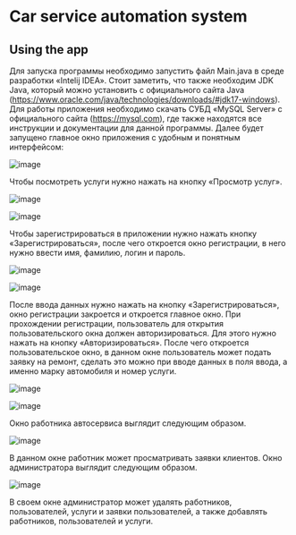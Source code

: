 # Car service automation system
## Using the app
Для запуска программы необходимо запустить файл Main.java в среде разработки «Intelij IDEA». Стоит заметить, что также необходим JDK Java, который можно установить с официального сайта Java (https://www.oracle.com/java/technologies/downloads/#jdk17-windows).
Для работы приложения необходимо скачать СУБД «MySQL Server» с официального сайта (https://mysql.com), где также находятся все инструкции и документации для данной программы.
Далее будет запущено главное окно приложения с удобным и понятным интерфейсом:

![image](https://user-images.githubusercontent.com/77566158/176304178-dfe11acb-b428-4fb7-b2d0-fb122dc8a1f5.png)

 
Чтобы посмотреть услуги нужно нажать на кнопку «Просмотр услуг».

![image](https://user-images.githubusercontent.com/77566158/176304456-4470fb62-21de-40d0-a3f0-204f10456220.png)

![image](https://user-images.githubusercontent.com/77566158/176304522-5506d5af-16ab-46d6-a958-a4c8bdbbad8d.png)

 
 
Чтобы зарегистрироваться в приложении нужно нажать кнопку «Зарегистрироваться», после чего откроется окно регистрации, в него нужно ввести имя, фамилию, логин и пароль.
 
![image](https://user-images.githubusercontent.com/77566158/176304720-b4a97667-2e73-4c95-9bfe-61726b83836f.png)

![image](https://user-images.githubusercontent.com/77566158/176304843-0587a5ce-7809-4b12-b2c6-f40dce23c1c8.png)

 
После ввода данных нужно нажать на кнопку «Зарегистрироваться», окно регистрации закроется и откроется главное окно.
При прохождении регистрации, пользователь для открытия пользовательского окна должен авторизироваться. Для этого нужно нажать на кнопку «Авторизироваться». После чего откроется пользовательское окно, в данном окне пользователь может подать заявку на ремонт, сделать это можно при вводе данных в поля ввода, а именно марку автомобиля и номер услуги.

![image](https://user-images.githubusercontent.com/77566158/176304962-d330ca98-8f81-45ca-9456-4785b848b9ae.png)

![image](https://user-images.githubusercontent.com/77566158/176305005-02245035-3d98-431a-881e-9bde09ca8480.png)

 
Окно работника автосервиса выглядит следующим образом.

![image](https://user-images.githubusercontent.com/77566158/176305086-33fe0be1-6fed-4ae8-9c66-165a534dd073.png)

В данном окне работник может просматривать заявки клиентов.
Окно администратора выглядит следующим образом.

![image](https://user-images.githubusercontent.com/77566158/176305177-e2de9750-6946-43be-92a1-5748003db662.png)

В своем окне администратор может удалять работников, пользователей, услуги и заявки пользователей, а также добавлять работников, пользователей и услуги.
